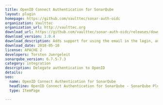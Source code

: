 ```yaml
---
title: OpenID Connect Authentication for SonarQube
layout: plugin
homepage: https://github.com/vaulttec/sonar-auth-oidc
organization: Vaulttec
organization_url: http://vaulttec.org
download_url: https://github.com/vaulttec/sonar-auth-oidc/releases/download/v1.0.4/sonar-auth-oidc-plugin-1.0.4.jar
download_version: 1.0.4
download_description: Adds support for using the email in the login, and provides additional checks for the required user info claims
download_date: 2018-05-10
license: APACHE 2
developers: Torsten Juergeleit
sonarqube_version: 6.7.5-7.3
category: integration
description: Delegate authentication to OpenID
details: 
seo: 
  name: OpenID Connect Authentication for SonarQube
  headline: OpenID Connect Authentication for SonarQube - SonarQube Plugin
  type: ItemPage

---
```


